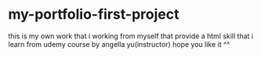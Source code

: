 # my-portfolio-first-project
this is my own work that i working from myself  that provide a html skill that i learn from udemy course by angella yu(instructor) hope you like it ^^
